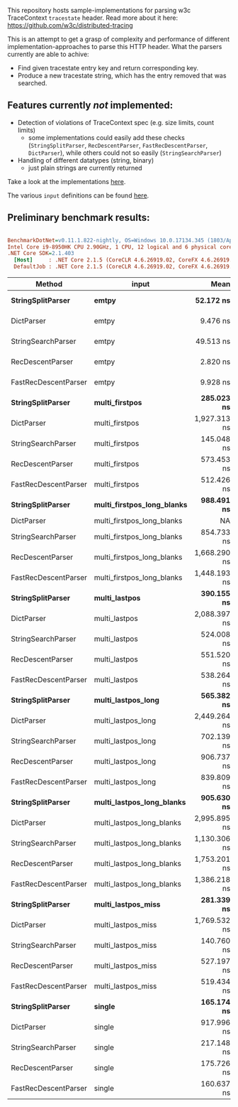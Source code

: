 This repository hosts sample-implementations for parsing w3c TraceContext `tracestate` header. Read more about it here: https://github.com/w3c/distributed-tracing

This is an attempt to get a grasp of complexity and performance of different implementation-approaches to parse this HTTP header. What the parsers currently are able to achive:
 * Find given tracestate entry key and return corresponding key.
 * Produce a new tracestate string, which has the entry removed that was searched.

 ## Features currently *not* implemented:
  * Detection of violations of TraceContext spec (e.g. size limits, count limits)
    * some implementations could easily add these checks (`StringSplitParser`, `RecDescentParser`, `FastRecDescentParser`, `DictParser`), while others could not so easily (`StringSearchParser`)
  * Handling of different datatypes (string, binary)
    * just plain strings are currently returned

Take a look at the implementations [here](TraceStateParsers).

The various `input` definitions can be found [here](TraceStateParsers.Benchmarks/Benchmarks.cs#L37).

## Preliminary benchmark results:
``` ini

BenchmarkDotNet=v0.11.1.822-nightly, OS=Windows 10.0.17134.345 (1803/April2018Update/Redstone4)
Intel Core i9-8950HK CPU 2.90GHz, 1 CPU, 12 logical and 6 physical cores
.NET Core SDK=2.1.403
  [Host]     : .NET Core 2.1.5 (CoreCLR 4.6.26919.02, CoreFX 4.6.26919.02), 64bit RyuJIT
  DefaultJob : .NET Core 2.1.5 (CoreCLR 4.6.26919.02, CoreFX 4.6.26919.02), 64bit RyuJIT


```
|               Method |                input |         Mean |      Error |     StdDev |
|--------------------- |--------------------- |-------------:|-----------:|-----------:|
|    **StringSplitParser** |                **emtpy** |    **52.172 ns** |  **0.6401 ns** |  **0.5674 ns** |
|           DictParser |                emtpy |     9.476 ns |  0.2206 ns |  0.2360 ns |
|   StringSearchParser |                emtpy |    49.513 ns |  0.9575 ns |  0.8956 ns |
|     RecDescentParser |                emtpy |     2.820 ns |  0.0241 ns |  0.0202 ns |
| FastRecDescentParser |                emtpy |     9.928 ns |  0.2249 ns |  0.2844 ns |
|    **StringSplitParser** |       **multi_firstpos** |   **285.023 ns** |  **4.2339 ns** |  **3.9604 ns** |
|           DictParser |       multi_firstpos | 1,927.313 ns | 37.1288 ns | 54.4229 ns |
|   StringSearchParser |       multi_firstpos |   145.048 ns |  1.6561 ns |  1.4681 ns |
|     RecDescentParser |       multi_firstpos |   573.453 ns |  7.1702 ns |  6.3562 ns |
| FastRecDescentParser |       multi_firstpos |   512.426 ns | 10.2724 ns | 11.4177 ns |
|    **StringSplitParser** | **multi_firstpos_long_blanks** |   **988.491 ns** | **19.7951 ns** | **50.0246 ns** |
|           DictParser | multi_firstpos_long_blanks |           NA |         NA |         NA |
|   StringSearchParser | multi_firstpos_long_blanks |   854.733 ns | 16.5753 ns | 14.6936 ns |
|     RecDescentParser | multi_firstpos_long_blanks | 1,668.290 ns | 10.5050 ns |  9.3124 ns |
| FastRecDescentParser | multi_firstpos_long_blanks | 1,448.193 ns | 28.1988 ns | 41.3335 ns |
|    **StringSplitParser** |        **multi_lastpos** |   **390.155 ns** |  **2.0882 ns** |  **1.9533 ns** |
|           DictParser |        multi_lastpos | 2,088.397 ns | 24.0163 ns | 20.0547 ns |
|   StringSearchParser |        multi_lastpos |   524.008 ns | 10.4911 ns | 17.5283 ns |
|     RecDescentParser |        multi_lastpos |   551.520 ns |  7.3240 ns |  6.8509 ns |
| FastRecDescentParser |        multi_lastpos |   538.264 ns | 10.6928 ns | 16.6473 ns |
|    **StringSplitParser** |   **multi_lastpos_long** |   **565.382 ns** |  **7.9333 ns** |  **7.0326 ns** |
|           DictParser |   multi_lastpos_long | 2,449.264 ns | 47.1726 ns | 46.3298 ns |
|   StringSearchParser |   multi_lastpos_long |   702.139 ns | 13.6216 ns | 15.6866 ns |
|     RecDescentParser |   multi_lastpos_long |   906.737 ns |  3.3409 ns |  3.1251 ns |
| FastRecDescentParser |   multi_lastpos_long |   839.809 ns | 16.6002 ns | 20.9940 ns |
|    **StringSplitParser** | **multi_lastpos_long_blanks** |   **905.630 ns** | **18.1223 ns** | **31.2601 ns** |
|           DictParser | multi_lastpos_long_blanks | 2,995.895 ns | 22.1482 ns | 20.7174 ns |
|   StringSearchParser | multi_lastpos_long_blanks | 1,130.306 ns | 22.3865 ns | 19.8451 ns |
|     RecDescentParser | multi_lastpos_long_blanks | 1,753.201 ns | 35.0448 ns | 52.4535 ns |
| FastRecDescentParser | multi_lastpos_long_blanks | 1,386.218 ns | 20.2429 ns | 18.9353 ns |
|    **StringSplitParser** |   **multi_lastpos_miss** |   **281.339 ns** |  **5.2483 ns** |  **4.9092 ns** |
|           DictParser |   multi_lastpos_miss | 1,769.532 ns | 34.8304 ns | 45.2893 ns |
|   StringSearchParser |   multi_lastpos_miss |   140.760 ns |  2.7340 ns |  3.3576 ns |
|     RecDescentParser |   multi_lastpos_miss |   527.197 ns | 10.1297 ns |  9.4753 ns |
| FastRecDescentParser |   multi_lastpos_miss |   519.434 ns | 10.3093 ns | 22.8447 ns |
|    **StringSplitParser** |               **single** |   **165.174 ns** |  **3.0592 ns** |  **2.8616 ns** |
|           DictParser |               single |   917.996 ns | 11.4160 ns |  9.5329 ns |
|   StringSearchParser |               single |   217.148 ns |  2.6367 ns |  2.4663 ns |
|     RecDescentParser |               single |   175.726 ns |  4.5182 ns |  4.4374 ns |
| FastRecDescentParser |               single |   160.637 ns |  2.3593 ns |  2.2068 ns |


